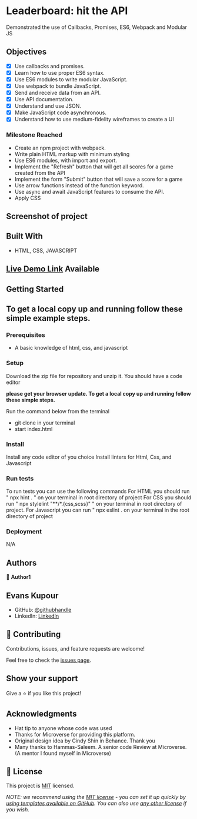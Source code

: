 # Leaderboard: hit the API

Demonstrated the use of Callbacks, Promises, ES6, Webpack and Modular JS

## Objectives
- [x] Use callbacks and promises.
- [x] Learn how to use proper ES6 syntax.
- [x] Use ES6 modules to write modular JavaScript.
- [x] Use webpack to bundle JavaScript.
- [x] Send and receive data from an API.
- [x] Use API documentation.
- [x] Understand and use JSON.
- [x] Make JavaScript code asynchronous.
- [x] Understand how to use medium-fidelity wireframes to create a UI

### Milestone Reached
- Create an npm project with webpack.
- Write plain HTML markup with minimum styling
- Use ES6 modules, with import and export.
- Implement the "Refresh" button that will get all scores for a game created from the API
- Implement the form "Submit" button that will save a score for a game
- Use arrow functions instead of the function keyword.
- Use async and await JavaScript features to consume the API.
- Apply CSS

## Screenshot of project


## Built With

- HTML, CSS, JAVASCRIPT

## [Live Demo Link](https://doheera-kosi.github.io/Leaderboard-setup-project/dist/) Available


## Getting Started



## To get a local copy up and running follow these simple example steps.

### Prerequisites

* A basic knowledge of html, css, and javascript

### Setup

Download the zip file for repository and unzip it.
You should have a code editor

**please get your browser update. To get a local copy up and running follow these simple steps.**

Run the command below from the terminal

- git clone in your terminal
- start index.html

### Install

Install any code editor of you choice
Install linters for Html, Css, and Javascript

### Run tests

To run tests you can use the following commands
For HTML you should run " npx hint . " on your terminal in root directory of project
For CSS you should run " npx stylelint "**/*.{css,scss}" " on your terminal in root directory of project.
For Javascript you can run " npx eslint . on your terminal in the root directory of project

### Deployment

N/A

## Authors

👤 **Author1**
## Evans Kupour

- GitHub: [@githubhandle](https://github.com/doheera-kosi)
- LinkedIn: [LinkedIn](https://www.linkedin.com/in/evans-kupour-1879421a3/)

## 🤝 Contributing

Contributions, issues, and feature requests are welcome!

Feel free to check the [issues page](../../issues/).

## Show your support

Give a ⭐️ if you like this project!

## Acknowledgments

- Hat tip to anyone whose code was used
- Thanks for Microverse for providing this platform.
- Original design idea by Cindy Shin in Behance. Thank you
- Many thanks to Hammas-Saleem. A senior code Review at Microverse. (A mentor I found myself in Microverse)

## 📝 License

This project is [MIT](./LICENSE) licensed.

_NOTE: we recommend using the [MIT license](https://choosealicense.com/licenses/mit/) - you can set it up quickly by [using templates available on GitHub](https://docs.github.com/en/communities/setting-up-your-project-for-healthy-contributions/adding-a-license-to-a-repository). You can also use [any other license](https://choosealicense.com/licenses/) if you wish._